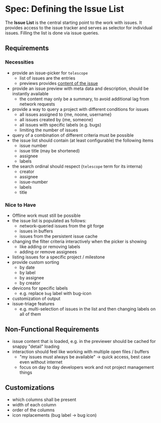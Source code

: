 # Spec: Defining the Issue List

The **Issue List** is the central starting point to the work with issues. It provides access
to the issue tracker and serves as selector for individual issues.
Filling the list is done via issue queries.

## Requirements

### Necessities

- provide an issue-picker for `telescope`
    - list of issues are the entries
    - previews provides [content of the issue](issue_view.md)
- provide an issue preview with meta data and description, should be instantly available
    - the content may only be a summary, to avoid additional lag from network requests
- provide a way to query a project with different conditions for issues
    - all issues assigned to {me, noone, username}
    - all issues created by {me, someone}
    - all issues with specific labels (e.g. bugs)
    - limiting the number of issues
- query of a combination of different criteria must be possible
- the issue list should contain (at least configurable) the following items
    - issue number
    - issue title (may be shortened)
    - assignee
    - labels
- the search ordinal should respect (`telescope` term for its interna)
    - creator
    - assignee
    - issue-number
    - labels
    - title

### Nice to Have

- Offline work must still be possible
- the issue list is populated as follows:
    - network-queried issues from the git forge
    - issues in buffers
    - issues from the persistent issue cache
- changing the filter criteria interactively when the picker is showing
    - like adding or removing labels
    - adding or remove assignees
- listing issues for a specific project / milestone
- provide custom sorting
    - by date
    - by label
    - by assignee
    - by creator
- devicons for specific labels
    - e.g. replace `bug` label with bug-icon
- customization of output
- issue-triage features
    - e.g. multi-selection of issues in the list and then changing labels on all of them

## Non-Functional Requirements

- issue content that is loaded, e.g. in the previewer should be cached for snappy "detail" loading
- interaction should feel like working with multiple open files / buffers
    - "my issues must always be available" -> quick access, best case even without internet
    - focus on day to day developers work and not project management things

## Customizations

- which columns shall be present
- width of each column
- order of the columns
- icon replacements (bug label -> bug icon)

